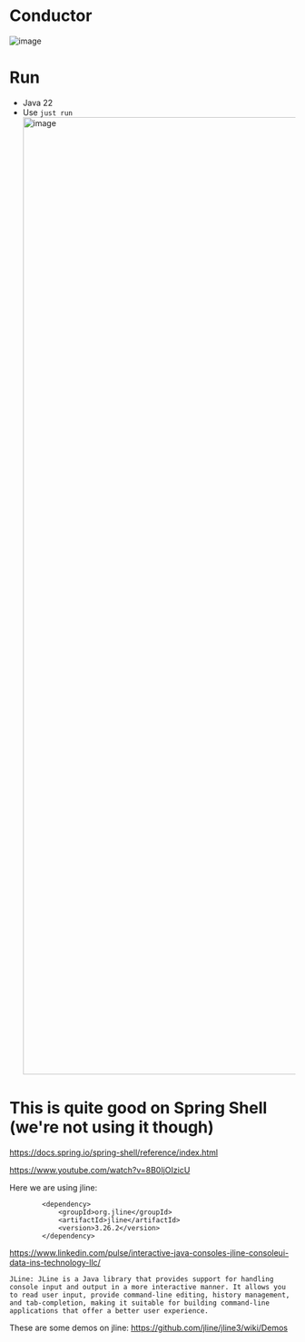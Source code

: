 # Conductor
![image](https://github.com/user-attachments/assets/f19f2f77-f946-467a-b814-3a3786f188cd)


# Run
- Java 22
- Use `just run`
  <img width="1688" alt="image" src="https://github.com/user-attachments/assets/73563487-0f11-4211-9696-2eab441f7938">

# This is quite good on Spring Shell (we're not using it though)
https://docs.spring.io/spring-shell/reference/index.html

https://www.youtube.com/watch?v=8B0IjOIzicU

Here we are using jline:
```
        <dependency>
            <groupId>org.jline</groupId>
            <artifactId>jline</artifactId>
            <version>3.26.2</version>
        </dependency>
```
https://www.linkedin.com/pulse/interactive-java-consoles-jline-consoleui-data-ins-technology-llc/
```
JLine: JLine is a Java library that provides support for handling console input and output in a more interactive manner. It allows you to read user input, provide command-line editing, history management, and tab-completion, making it suitable for building command-line applications that offer a better user experience.
```
These are some demos on jline:
https://github.com/jline/jline3/wiki/Demos


